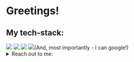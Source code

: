 # Greetings!
## My tech-stack:
  <img src="https://skillicons.dev/icons?i=python,go,js,bash,sqlite,postgres,redis,html,css,docker" />
  <img src="https://skillicons.dev/icons?i=linux,nix,arch,raspberrypi,git,github,gitlab" />
  <img src="https://skillicons.dev/icons?i=pycharm,neovim,obsidian" />
  <img src="https://skillicons.dev/icons?i=qt,django,react,bootstrap" />(And, most importantly - I can google!)

<details>
  <summary>Reach out to me:</summary>
  <b>Telegram:</b> <a href="https://getgentoo.t.me/">@getgentoo</a><br>
</details>



